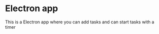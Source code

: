 <h1>Electron app </h1>
<p>This is a Electron app where you can add tasks and can start tasks with a timer </p>
